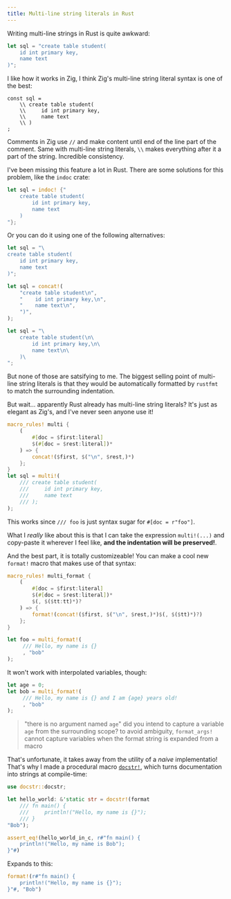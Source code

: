 ```yaml
---
title: Multi-line string literals in Rust
---
```


Writing multi-line strings in Rust is quite awkward:

```rust
let sql = "create table student(
    id int primary key,
    name text
)";
```

I like how it works in Zig, I think Zig's multi-line string literal syntax is one of the best:

```zig
const sql =
    \\ create table student(
    \\     id int primary key,
    \\     name text
    \\ )
;
```

Comments in Zig use `//` and make content until end of the line part of the comment. Same with multi-line string literals, `\\` makes everything after it a part of the string.
Incredible consistency.

I've been missing this feature a lot in Rust. There are some solutions for this problem, like the `indoc` crate:

```rs
let sql = indoc! {"
    create table student(
        id int primary key,
        name text
    )
"};
```

Or you can do it using one of the following alternatives:

```rs
let sql = "\
create table student(
    id int primary key,
    name text
)";
```

```rs
let sql = concat!(
    "create table student\n",
    "    id int primary key,\n",
    "    name text\n",
    ")",
);
```

```rs
let sql = "\
    create table student(\n\
        id int primary key,\n\
        name text\n\
    )\
";
```

But none of those are satsifying to me.
The biggest selling point of multi-line string literals is that they would be automatically formatted by `rustfmt` to match the surrounding indentation.

But wait... apparently Rust already has multi-line string literals? It's just as elegant as Zig's, and I've never seen anyone use it!

```rust
macro_rules! multi {
    (
        #[doc = $first:literal]
        $(#[doc = $rest:literal])*
    ) => {
        concat!($first, $("\n", $rest,)*)
    };
}
let sql = multi!(
    /// create table student(
    ///     id int primary key,
    ///     name text
    /// );
);
```

This works since `/// foo` is just syntax sugar for `#[doc = r"foo"]`.

What I *really* like about this is that I can take the expression `multi!(...)` and copy-paste it wherever I feel like, **and the indentation will be preserved!**.

And the best part, it is totally customizeable! You can make a cool new `format!` macro that makes use of that syntax:

```rs
macro_rules! multi_format {
    (
        #[doc = $first:literal]
        $(#[doc = $rest:literal])*
        $(, $($tt:tt)*)?
    ) => {
        format!(concat!($first, $("\n", $rest,)*)$(, $($tt)*)?)
    };
}

let foo = multi_format!(
     /// Hello, my name is {}
     , "bob"
);
```

It won't work with interpolated variables, though:

```rs
let age = 0;
let bob = multi_format!(
     /// Hello, my name is {} and I am {age} years old!
     , "bob"
);
```

> "there is no argument named `age`"
> did you intend to capture a variable `age` from the surrounding scope?
> to avoid ambiguity, `format_args!` cannot capture variables when the format string is expanded from a macro

That's unfortunate, it takes away from the utility of a *naive* implementatio!
That's why I made a procedural macro [`docstr!`](https://github.com/nik-rev/docstr/tree/main), which turns documentation into strings at compile-time:

```rust
use docstr::docstr;

let hello_world: &'static str = docstr!(format
    /// fn main() {
    ///     println!("Hello, my name is {}");
    /// }
"Bob");

assert_eq!(hello_world_in_c, r#"fn main() {
    println!("Hello, my name is Bob");
}"#)
```

Expands to this:

```rust
format!(r#"fn main() {
    println!("Hello, my name is {}");
}"#, "Bob")
```
